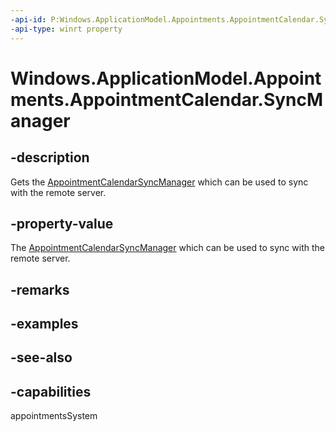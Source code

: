 ```yaml
---
-api-id: P:Windows.ApplicationModel.Appointments.AppointmentCalendar.SyncManager
-api-type: winrt property
---
```


<!-- Property syntax
public Windows.ApplicationModel.Appointments.AppointmentCalendarSyncManager SyncManager { get; }
-->

# Windows.ApplicationModel.Appointments.AppointmentCalendar.SyncManager

## -description
Gets the [AppointmentCalendarSyncManager](appointmentcalendarsyncmanager.md) which can be used to sync with the remote server.

## -property-value
The [AppointmentCalendarSyncManager](appointmentcalendarsyncmanager.md) which can be used to sync with the remote server.

## -remarks

## -examples

## -see-also

## -capabilities
appointmentsSystem
